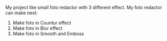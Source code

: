 My project like small foto redactor with 3 different effect.
My foto redactor can make next: 
1. Make foto in Countur effect
2. Make foto in Blur effect
3. Make foto in Smooth and Emboss


